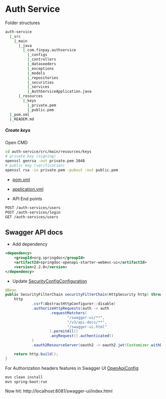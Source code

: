 # Auth Service
Folder structures
```bash
auth-service
  |_src
    |_main
      |_java
        |_com.finpay.authservice
          |_configs
          |_controllers
          |_dataseeders
          |_exceptions
          |_models
          |_repositories
          |_securities
          |_services
          |_AuthServiceApplication.java
      |_resources
        |_keys
          |_private.pem
          |_public.pem
  |_pom.xml
  |_READEM.md
```
##### Create keys
Open CMD
```bash
cd auth-service/src/main/resources/keys
# private key (signing)
openssl genrsa -out private.pem 2048
# public key (verification)
openssl rsa -in private.pem -pubout -out public.pem
```
- [pom.xml](./pom.xml)
- [application.yml](./src/main/resources/application.yml)

- API End points
```bash
POST /auth-services/users
POST /auth-services/login
GET /auth-services/users
```

## Swagger API docs
- Add dependency
```xml
<dependency>
    <groupId>org.springdoc</groupId>
    <artifactId>springdoc-openapi-starter-webmvc-ui</artifactId>
    <version>2.2.0</version>
</dependency>
```
- Update [SecurityConfigConfiguration](./src/main/java/com/finpay/authservice/securities/SpringSecurityConfiguration.java)
```java
@Bean
public SecurityFilterChain securityFilterChain(HttpSecurity http) throws Exception {
    http
            .csrf(AbstractHttpConfigurer::disable)
            .authorizeHttpRequests(auth -> auth
                    .requestMatchers(
                            "/swagger-ui/**",
                            "/v3/api-docs/**",
                            "/swagger-ui.html"
                    ).permitAll()
                    .anyRequest().authenticated()
            )
            .oauth2ResourceServer(oauth2 -> oauth2.jwt(Customizer.withDefaults()));

    return http.build();
} 
```
For Authorization headers features in Swagger UI [OpenApiConfig](./src/main/java/com/finpay/authservice/securities/OpenApiConfig.java)

```bash
mvn clean install
mvn spring-boot:run
```
Now hit: http://localhost:8081/swagger-ui/index.html